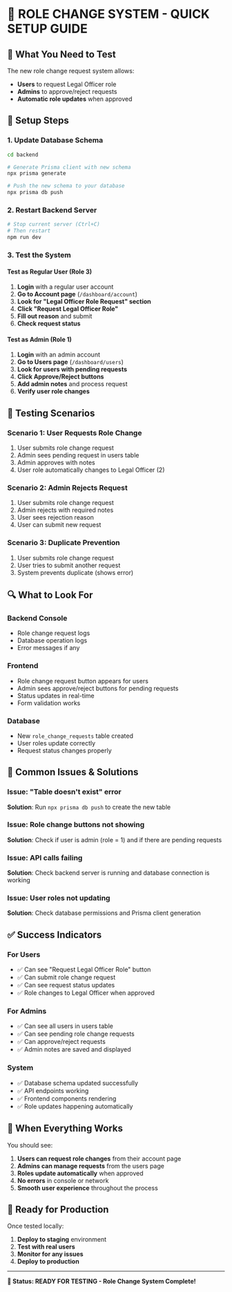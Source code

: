 # 🚀 **ROLE CHANGE SYSTEM - QUICK SETUP GUIDE**

## 🎯 **What You Need to Test**

The new role change request system allows:

- **Users** to request Legal Officer role
- **Admins** to approve/reject requests
- **Automatic role updates** when approved

## 🔧 **Setup Steps**

### **1. Update Database Schema**

```bash
cd backend

# Generate Prisma client with new schema
npx prisma generate

# Push the new schema to your database
npx prisma db push
```

### **2. Restart Backend Server**

```bash
# Stop current server (Ctrl+C)
# Then restart
npm run dev
```

### **3. Test the System**

#### **Test as Regular User (Role 3)**

1. **Login** with a regular user account
2. **Go to Account page** (`/dashboard/account`)
3. **Look for "Legal Officer Role Request" section**
4. **Click "Request Legal Officer Role"**
5. **Fill out reason** and submit
6. **Check request status**

#### **Test as Admin (Role 1)**

1. **Login** with an admin account
2. **Go to Users page** (`/dashboard/users`)
3. **Look for users with pending requests**
4. **Click Approve/Reject buttons**
5. **Add admin notes** and process request
6. **Verify user role changes**

## 🧪 **Testing Scenarios**

### **Scenario 1: User Requests Role Change**

1. User submits role change request
2. Admin sees pending request in users table
3. Admin approves with notes
4. User role automatically changes to Legal Officer (2)

### **Scenario 2: Admin Rejects Request**

1. User submits role change request
2. Admin rejects with required notes
3. User sees rejection reason
4. User can submit new request

### **Scenario 3: Duplicate Prevention**

1. User submits role change request
2. User tries to submit another request
3. System prevents duplicate (shows error)

## 🔍 **What to Look For**

### **Backend Console**

- Role change request logs
- Database operation logs
- Error messages if any

### **Frontend**

- Role change request button appears for users
- Admin sees approve/reject buttons for pending requests
- Status updates in real-time
- Form validation works

### **Database**

- New `role_change_requests` table created
- User roles update correctly
- Request status changes properly

## 🐛 **Common Issues & Solutions**

### **Issue: "Table doesn't exist" error**

**Solution**: Run `npx prisma db push` to create the new table

### **Issue: Role change buttons not showing**

**Solution**: Check if user is admin (role = 1) and if there are pending requests

### **Issue: API calls failing**

**Solution**: Check backend server is running and database connection is working

### **Issue: User roles not updating**

**Solution**: Check database permissions and Prisma client generation

## ✅ **Success Indicators**

### **For Users**

- ✅ Can see "Request Legal Officer Role" button
- ✅ Can submit role change request
- ✅ Can see request status updates
- ✅ Role changes to Legal Officer when approved

### **For Admins**

- ✅ Can see all users in users table
- ✅ Can see pending role change requests
- ✅ Can approve/reject requests
- ✅ Admin notes are saved and displayed

### **System**

- ✅ Database schema updated successfully
- ✅ API endpoints working
- ✅ Frontend components rendering
- ✅ Role updates happening automatically

## 🎉 **When Everything Works**

You should see:

1. **Users can request role changes** from their account page
2. **Admins can manage requests** from the users page
3. **Roles update automatically** when approved
4. **No errors** in console or network
5. **Smooth user experience** throughout the process

## 🚀 **Ready for Production**

Once tested locally:

1. **Deploy to staging** environment
2. **Test with real users**
3. **Monitor for any issues**
4. **Deploy to production**

---

**🎯 Status: READY FOR TESTING - Role Change System Complete!**
